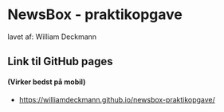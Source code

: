 # NewsBox - praktikopgave

lavet af: William Deckmann


## Link til GitHub pages
#### (Virker bedst på mobil)

- https://williamdeckmann.github.io/newsbox-praktikopgave/
